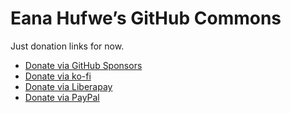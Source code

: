 # Eana Hufwe’s GitHub Commons
Just donation links for now.

- [Donate via GitHub Sponsors](https://github.com/sponsors/blueset)
- [Donate via ko-fi](https://ko-fi.com/blueset)
- [Donate via Liberapay](https://liberapay.com/blueset)
- [Donate via PayPal](https://www.paypal.com/cgi-bin/webscr?cmd=_donations&business=ilove%401a23.com&item_name=Buy+Eana+a+cup+of+coffee&currency_code=USD&source=url)
